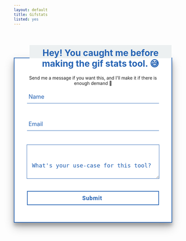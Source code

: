 ```yaml
---
layout: default
title: Gifstats
listed: yes
---
```

<!--<style type="text/css"> html{ margin: 0; height: 100%; overflow: hidden; } iframe{ position: absolute; left:0; right:0; bottom:0; top:0; border:0; } </style>
 <iframe id="typeform-full" width="100%" height="100%" frameborder="0" allow="camera; microphone; autoplay; encrypted-media;" src="https://form.typeform.com/to/vAy9JQ?typeform-medium=embed-snippet"></iframe> <script type="text/javascript" src="https://embed.typeform.com/embed.js"></script>-->

 <style type="text/css">
    .form-container {
  background: #2462b3;
  background: #FFF;
  border: 2px solid #2462b3;
  padding: 40px;
  margin-bottom: 40px;
  margin: 2rem auto;
  box-shadow: 0 14px 28px rgba(0, 0, 0, 0.25), 0 10px 10px rgba(0, 0, 0, 0.22);
  text-align: center;
  position: relative;
}

.form-label {
  position: absolute;
  top: 0;
  left: 3rem;
  background: #FFF;
  padding: 0.5rem 1rem;
  margin: 0;
  transform: translateY(-50%);
  color: #2462b3;

  &:before,
    &:after{
		content: "";
		position: absolute;
		height: 50%;
		width: 100%;
		left: 0;
		z-index: -1;
    }

    &:before{
		background: #ecf0f1;
		top: 0;
    }

    &:after{
    	background: #FFF;
    	bottom: 0;
    }
}


/* container sorrounding message */

.message-form-control {
  width: 100%;
  background: transparent;
  border: none;
  border-radius: 0;
  padding: 1rem;
  box-shadow: 0 0 0 1px #2462b3;
  transition: all 0.5s ease;
}

.message-form-control:focus {
  outline: 0;
  box-shadow: 0 0 0 2px #2462b3;
}

.message-form-control::-webkit-input-placeholder {
  color: #2462b3;
  font-size: 18px;
  line-height: 100px;
  transition: all 0.5s ease;
  margin: 0 auto;
}

.message-form-control:focus::-webkit-input-placeholder {
  color: #AAA;
  font-size: 12px;
  line-height: 12px;
  padding-left: 0%;
}


/* Button styling */

.button {
  background: #FFF;
  border-radius: 0;
  font-family: 'Roboto', sans-serif;
  color: #2462b3;
  font-weight: bold;
  letter-spacing: 1px;
  margin-top: 40px;
  border: 2px solid #2462b3;
  text-align: center;
}

.button:hover {
  background: #2462b3;
  color: #FFF;
  border: 2px solid #2462b3;
}

.button.raised {
  transition: box-shadow 0.2s cubic-bezier(0.4, 0, 0.2, 1);
  box-shadow: 0 2px 5px 0 rgba(0, 0, 0, 0);
}

.button.raised:hover {
  box-shadow: 0 2px 5px 0 rgba(0, 0, 0, 0.26);
}

.button.raised:active {
  box-shadow: 0 8px 17px 0 rgba(0, 0, 0, 0.2);
}


/* form starting stylings*/

.group {
  position: relative;
  margin-bottom: 45px;
}

input {
  background: transparent;
  font-size: 18px;
  padding: 10px 10px 10px 5px;
  display: block;
  width: 100%;
  border: none;
  border-bottom: 1px solid #2462b3;
}

input:focus {
  outline: none;
}


/* LABEL */

label {
  color: #2462b3;
  font-size: 18px;
  font-weight: normal;
  position: absolute;
  pointer-events: none;
  left: 5px;
  top: 10px;
  transition: 0.2s ease all;
}


/* active state */

input:focus ~ label,
input:valid ~ label {
  top: -20px;
  font-size: 14px;
  color: #2462b3;
}


/* BOTTOM BARS */

.bar {
  position: relative;
  display: block;
  width: 50%;
}

.bar:before,
.bar:after {
  content: '';
  height: 2px;
  width: 0;
  bottom: 1px;
  position: absolute;
  background: #2462b3;
  transition: 0.2s ease all;
}

.bar:before {
  left: 100%;
}

.bar:after {
  right: 0%;
}


/* active state */

input:focus ~ .bar:before,
input:focus ~ .bar:after {
  width: 100%;
}


/* HIGHLIGHTER */

.highlight {
  position: absolute;
  height: 60%;
  width: 100px;
  top: 25%;
  left: 0;
  pointer-events: none;
  opacity: 0.5;
}


/* active state */

input:focus ~ .highlight {
  animation: inputHighlighter 0.3s ease;
}

.hidden {
  display:none;
}


/* ANIMATIONS */

@keyframes inputHighlighter {
  from {
    background: #5264AE;
  }
  to {
    width: 0;
    background: transparent;
  }
}
 </style>
<div class="centerwrapper centerwrapper--medium" style="margin-top:100px">
 <div class="container-form">
    <div class="form-container front">
    	<h1 class="form-label">Hey! You caught me before making the gif stats tool. 😅</h1>
        <p>Send me a message if you want this, and I'll make it if there is enough demand 💪</p>
        <form name="gifstats" netlify>
        <p class="hidden">
          <label>
            Don’t fill this out if you’re human: <input name="bot-field" />
          </label>
        </p>
            <div class="group">
                <input name="user-name" type="text" required>
                <span class="highlight"></span>
                <span class="bar"></span>
                <label>Name</label>
            </div>
            <div class="group">
                <input name="user-email" type="text" required>
                <span class="highlight"></span>
                <span class="bar"></span>
                <label>Email</label>
            </div>
            <!-- Message body -->
            <textarea class="message-form-control" id="message" name="message" placeholder="What's your use-case for this tool?" rows="5"></textarea>
            <input type="submit" class="button raised btn btn-primary btn-lg">
        </form>
    </div>
</div>
</div>

